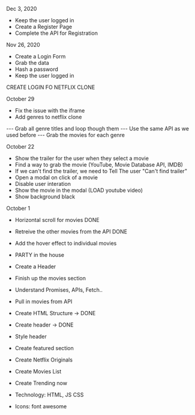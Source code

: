Dec 3, 2020
- Keep the user logged in
- Create a Register Page
- Complete the API for Registration

Nov 26, 2020

- Create a Login Form 
- Grab the data
- Hash a password
- Keep the user logged in 



CREATE LOGIN FO NETFLIX CLONE

October 29

- Fix the issue with the iframe
- Add genres to netflix clone

--- Grab all genre titles and loop though them
--- Use the same API as we used before
--- Grab the movies for each genre

October 22

- Show the trailer for the user when they select a movie
- Find a way to grab the movie (YouTube, Movie Database API, IMDB)
- If we can't find the trailer, we need to Tell The user "Can't find trailer"
- Open a modal on click of a movie
- Disable user interation
- Show the movie in the modal (LOAD youtube video)
- Show background black


October 1

- Horizontal scroll for movies DONE
- Retreive the other movies from the API DONE
- Add the hover effect to individual movies 
- PARTY in the house



- Create a Header
- Finish up the movies section
- Understand Promises, APIs, Fetch..
- Pull in movies from API







- Create HTML Structure -> DONE
- Create header -> DONE
- Style header
- Create featured section
- Create Netflix Originals
- Create Movies List
- Create Trending now
- Technology: HTML, JS CSS
- Icons: font awesome
